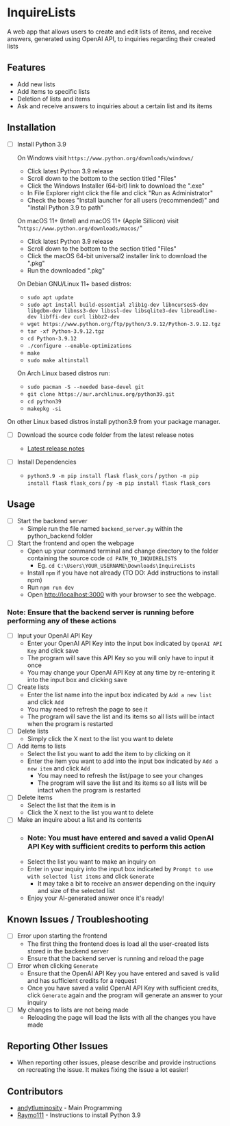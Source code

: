 # InquireLists

A web app that allows users to create and edit lists of items, and receive answers, generated using OpenAI API, to inquiries regarding
their created lists

## Features

- Add new lists
- Add items to specific lists
- Deletion of lists and items
- Ask and receive answers to inquiries about a certain list and its items

## Installation

- [ ] Install Python 3.9
	
  On Windows visit `https://www.python.org/downloads/windows/`
	- Click latest Python 3.9 release
	- Scroll down to the bottom to the section titled "Files"
	- Click the Windows Installer (64-bit) link to download the ".exe"
	- In File Explorer right click the file and click "Run as Administrator"
	- Check the boxes "Install launcher for all users (recommended)" and "Install Python 3.9 to path"
	
	On macOS 11+ (Intel) and macOS 11+ (Apple Sillicon) visit "`https://www.python.org/downloads/macos/`"
	- Click latest Python 3.9 release
	- Scroll down to the bottom to the section titled "Files"
	- Click the macOS 64-bit universal2 installer link to download the ".pkg"
	- Run the downloaded ".pkg"
	
    On Debian GNU/Linux 11+ based distros:
    - `sudo apt update`
    - `sudo apt install build-essential zlib1g-dev libncurses5-dev libgdbm-dev libnss3-dev libssl-dev libsqlite3-dev libreadline-dev libffi-dev curl libbz2-dev`
    - `wget https://www.python.org/ftp/python/3.9.12/Python-3.9.12.tgz`
    - `tar -xf Python-3.9.12.tgz`
    - `cd Python-3.9.12`
    - `./configure --enable-optimizations`
    - `make`
    - `sudo make altinstall`

   On Arch Linux based distros run:
	- `sudo pacman -S --needed base-devel git`
 	- `git clone https://aur.archlinux.org/python39.git`
  	- `cd python39`
  	- `makepkg -si`
  	  
On other Linux based distros install python3.9 from your package manager.

- [ ]  Download the source code folder from the latest release notes
	- [Latest release notes](https://github.com/andytluminosity/WebSort-Downloads/releases/tag/v1.0)
 
- [ ] Install Dependencies
	- `python3.9 -m pip install flask flask_cors` / `python -m pip install flask flask_cors` / `py -m pip install flask flask_cors`
   
## Usage

 - [ ] Start the backend server
	- Simple run the file named `backend_server.py` within the python_backend folder
- [ ] Start the frontend and open the webpage
  - Open up your command terminal and change directory to the folder containing the source code `cd PATH_TO_INQUIRELISTS`
    - Eg. `cd C:\Users\YOUR_USERNAME\Downloads\InquireLists`
  - Install `npm` if you have not already (TO DO: Add instructions to install npm)
  - Run `npm run dev`
  - Open [http://localhost:3000](http://localhost:3000) with your browser to see the webpage.

### Note: Ensure that the backend server is running before performing any of these actions
 - [ ] Input your OpenAI API Key
	- Enter your OpenAI API Key into the input box indicated by `OpenAI API Key` and click save
 	- The program will save this API Key so you will only have to input it once
 	- You may change your OpenAI API Key at any time by re-entering it into the input box and clicking save
 - [ ] Create lists
	- Enter the list name into the input box indicated by `Add a new list` and click `Add`
    - You may need to refresh the page to see it
    - The program will save the list and its items so all lists will be intact when the program is restarted
- [ ] Delete lists
  - Simply click the X next to the list you want to delete
- [ ] Add items to lists
	- Select the list you want to add the item to by clicking on it
  - Enter the item you want to add into the input box indicated by `Add a new item` and click `Add`
    - You may need to refresh the list/page to see your changes
    - The program will save the list and its items so all lists will be intact when the program is restarted
- [ ] Delete items 
  - Select the list that the item is in
  - Click the X next to the list you want to delete
- [ ] Make an inquire about a list and its contents
  - ### Note: You must have entered and saved a valid OpenAI API Key with sufficient credits to perform this action
  - Select the list you want to make an inquiry on
  - Enter in your inquiry into the input box indicated by `Prompt to use with selected list items` and click `Generate`
    - It may take a bit to receive an answer depending on the inquiry and size of the selected list
  - Enjoy your AI-generated answer once it's ready!

## Known Issues / Troubleshooting

- [ ] Error upon starting the frontend
	- The first thing the frontend does is load all the user-created lists stored in the backend server
 	- Ensure that the backend server is running and reload the page
- [ ] Error when clicking `Generate`
	- Ensure that the OpenAI API Key you have entered and saved is valid and has sufficient credits for a request
  - Once you have saved a valid OpenAI API Key with sufficient credits, click `Generate` again and the program will generate an answer to your inquiry
 - [ ] My changes to lists are not being made
	- Reloading the page will load the lists with all the changes you have made

## Reporting Other Issues
- When reporting other issues, please describe and provide instructions on recreating the issue. It makes fixing the issue a lot easier!

## Contributors
- [andytluminosity](https://github.com/andytluminosity) - Main Programming
- [Raymo111](https://github.com/Raymo111/kahoot-answer-bot) - Instructions to install Python 3.9
